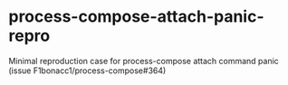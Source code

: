 # process-compose-attach-panic-repro
Minimal reproduction case for process-compose attach command panic (issue F1bonacc1/process-compose#364)
